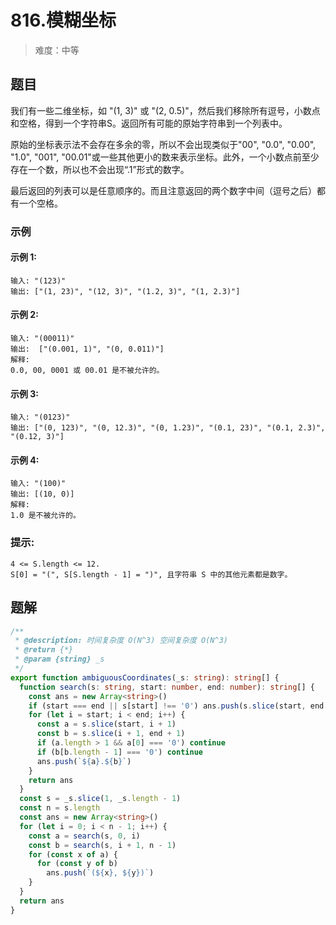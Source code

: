 # 816.模糊坐标

> 难度：中等

## 题目

我们有一些二维坐标，如 "(1, 3)" 或 "(2, 0.5)"，然后我们移除所有逗号，小数点和空格，得到一个字符串S。返回所有可能的原始字符串到一个列表中。

原始的坐标表示法不会存在多余的零，所以不会出现类似于"00", "0.0", "0.00", "1.0", "001", "00.01"或一些其他更小的数来表示坐标。此外，一个小数点前至少存在一个数，所以也不会出现“.1”形式的数字。

最后返回的列表可以是任意顺序的。而且注意返回的两个数字中间（逗号之后）都有一个空格。

### 示例

#### 示例 1:

```
输入: "(123)"
输出: ["(1, 23)", "(12, 3)", "(1.2, 3)", "(1, 2.3)"]
```

#### 示例 2:

```
输入: "(00011)"
输出:  ["(0.001, 1)", "(0, 0.011)"]
解释:
0.0, 00, 0001 或 00.01 是不被允许的。
```

#### 示例 3:

```
输入: "(0123)"
输出: ["(0, 123)", "(0, 12.3)", "(0, 1.23)", "(0.1, 23)", "(0.1, 2.3)", "(0.12, 3)"]
```

#### 示例 4:

```
输入: "(100)"
输出: [(10, 0)]
解释:
1.0 是不被允许的。
```

### 提示:

```
4 <= S.length <= 12.
S[0] = "(", S[S.length - 1] = ")", 且字符串 S 中的其他元素都是数字。
```

## 题解

```ts
/**
 * @description: 时间复杂度 O(N^3) 空间复杂度 O(N^3)
 * @return {*}
 * @param {string} _s
 */
export function ambiguousCoordinates(_s: string): string[] {
  function search(s: string, start: number, end: number): string[] {
    const ans = new Array<string>()
    if (start === end || s[start] !== '0') ans.push(s.slice(start, end + 1))
    for (let i = start; i < end; i++) {
      const a = s.slice(start, i + 1)
      const b = s.slice(i + 1, end + 1)
      if (a.length > 1 && a[0] === '0') continue
      if (b[b.length - 1] === '0') continue
      ans.push(`${a}.${b}`)
    }
    return ans
  }
  const s = _s.slice(1, _s.length - 1)
  const n = s.length
  const ans = new Array<string>()
  for (let i = 0; i < n - 1; i++) {
    const a = search(s, 0, i)
    const b = search(s, i + 1, n - 1)
    for (const x of a) {
      for (const y of b)
        ans.push(`(${x}, ${y})`)
    }
  }
  return ans
}
```
